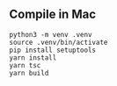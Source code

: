## Compile in Mac

```
python3 -m venv .venv
source .venv/bin/activate
pip install setuptools
yarn install
yarn tsc
yarn build
```
